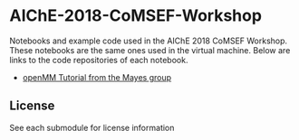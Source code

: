 # AIChE-2018-CoMSEF-Workshop
Notebooks and example code used in the AIChE 2018 CoMSEF Workshop. These notebooks are the same ones used in the virtual machine.
Below are links to the code repositories of each notebook.

* [openMM Tutorial from the Mayes group](https://github.com/team-mayes) 

## License 

See each submodule for license information
